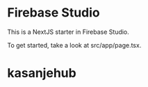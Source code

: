 # Firebase Studio

This is a NextJS starter in Firebase Studio.

To get started, take a look at src/app/page.tsx.
# kasanjehub
